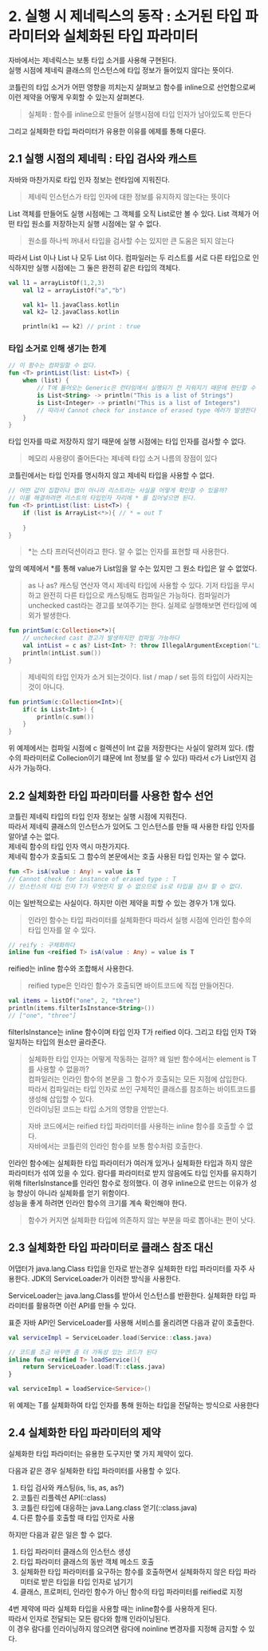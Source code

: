 # 2. 실행 시 제네릭스의 동작 : 소거된 타입 파라미터와 실체화된 타입 파라미터

자바에서는 제네릭스는 보통 타입 소거를 사용해 구현된다.   
실행 시점에 제네릭 클래스의 인스턴스에 타입 정보가 들어있지 않다는 뜻이다.   

코틀린의 타입 소거가 어떤 영향을 끼치는지 살펴보고 함수를 inline으로 선언함으로써    
이런 제약을 어떻게 우회할 수 있는지 살펴본다.
   
> 실체화 : 함수를 inline으로 만들어 실행시점에 타입 인자가 남아있도록 만든다 
   
그리고 실체화한 타입 파라미터가 유용한 이유를 에제를 통해 다룬다.

## 2.1 실행 시점의 제네릭 : 타입 검사와 캐스트 
자바와 마찬가지로 타입 인자 정보는 런타임에 지워진다.

> 제네릭 인스턴스가 타입 인자에 대한 정보를 유지하지 않는다는 뜻이다

List<String> 객체를 만들어도 실행 시점에는 그 객체를 오직 List로만 볼 수 있다.
List 객체가 어떤 타입 원소를 저장하는지 실행 시점에는 알 수 없다.

> 원소를 하나씩 꺼내서 타입을 검사할 수는 있지만 큰 도움은 되지 않는다
   
따라서 List<String> 이나 List<Int> 나 모두 List 이다.
컴파일러는 두 리스트를 서로 다른 타입으로 인식하지만 
실행 시점에는 그 둘은 완전히 같은 타입의 객체다.

```kotlin
val l1 = arrayListOf(1,2,3)
    val l2 = arrayListOf("a","b")

    val k1= l1.javaClass.kotlin
    val k2= l2.javaClass.kotlin

    println(k1 == k2) // print : true
```

### 타입 소거로 인해 생기는 한계  

```kotlin
// 이 함수는 컴파일할 수 없다.
fun <T> printList(list: List<T>) {
    when (list) {
        // T에 들어오는 Generic은 런타임에서 실행되기 전 지워지기 때문에 판단할 수 없다
        is List<String> -> println("This is a list of Strings")
        is List<Integer> -> println("This is a list of Integers")
        // 따라서 Cannot check for instance of erased type 에러가 발생한다
    }
}
```

타입 인자를 따로 저장하지 않기 때문에 실행 시점에는 타입 인자를 검사할 수 없다.   

> 메모리 사용량이 줄어든다는 제네렉 타입 소거 나름의 장점이 있다

코틀린에서는 타입 인자를 명시하지 않고 제네릭 타입을 사용할 수 없다.

```kotlin
// 어떤 값이 집합이나 맵이 아니라 리스트라는 사실을 어떻게 확인할 수 있을까?
// 이를 해결하려면 리스트의 타입인자 자리에 * 를 집어넣으면 된다.    
fun <T> printList(list: List<T>) {
    if (list is ArrayList<*>){ // * = out T
        
    }
}
```  

> *는 스타 프러덕션이라고 한다. 알 수 없는 인자를 표현할 때 사용한다.

앞의 예제에서 *를 통해 value가 List임을 알 수는 있지만 그 원소 타입은 알 수 없었다.

> as 나 as? 캐스팅 연산자 역시 제네릭 타입에 사용할 수 있다. 
> 기저 타입을 무시하고 완전히 다른 타입으로 캐스팅해도 컴파일은 가능하다.
> 컴파일러가 unchecked cast라는 경고를 보여주기는 한다.
> 실제로 실행해보면 런타임에 예외가 발생한다.

```kotlin
fun printSum(c:Collection<*>){
    // unchecked cast 경고가 발생하지만 컴파일 가능하다
    val intList = c as? List<Int> ?: throw IllegalArgumentException("List<Int> is expected")
    println(intList.sum())
}
```

> 제네릭의 타입 인자가 소거 되는것이다. list / map / set 등의 타입이 사라지는 것이 아니다.

```kotlin
fun printSum(c:Collection<Int>){
    if(c is List<Int>) {
        println(c.sum())
    }
}
```

위 예제에서는 컴파일 시점에 c 컬렉션이 Int 값을 저장한다는 사실이 알려져 있다.
(함수의 파라미터로 Collecion<Int>이기 떄문에 Int 정보를 알 수 있다)
따라서 c가 List<Int>인지 검사가 가능하다.

## 2.2 실체화한 타입 파라미터를 사용한 함수 선언

코틀린 제네릭 타입의 타입 인자 정보는 실행 시점에 지워진다.    
따라서 제네릭 클래스의 인스턴스가 있어도 그 인스턴스를 만들 때 사용한 타입 인자를 알아낼 수는 없다.   
제네릭 함수의 타입 인자 역시 마찬가지다.   
제네릭 함수가 호출되도 그 함수의 본문에서는 호출 사용된 타입 인자는 알 수 없다.

```kotlin
fun <T> isA(value : Any) = value is T
// Cannot check for instance of erased type : T
// 인스턴스의 타입 인자 T가 무엇인지 알 수 없으므로 is로 타입을 검사 할 수 없다.
```

이는 일반적으로는 사실이다. 하지만 이런 제약을 피할 수 있는 경우가 1개 있다.

> 인라인 함수는 타입 파라미터를 실체화한다 따라서 실행 시점에 인라인 함수의 타입 인자를 알 수 있다.     

```kotlin
// reify : 구체화하다
inline fun <reified T> isA(value : Any) = value is T
```

reified는 inline 함수와 조합해서 사용한다.   
> reified type은 인라인 함수가 호출되면 바이트코드에 직접 만들어진다.   

```kotlin
val items = listOf("one", 2, "three")
println(items.filterIsInstance<String>())
// ["one", "three"] 
```
filterIsInstance는 inline 함수이며 타입 인자 T가 reified 이다. 
그리고 타입 인자 T와 일치하는 타입의 원소만 골라준다.
   
> 실체화한 타입 인자는 어떻게 작동하는 걸까? 왜 일반 함수에서는 element is T를 사용할 수 없을까?   
> 컴파일러는 인라인 함수의 본문을 그 함수가 호출되는 모든 지점에 삽입한다.   
> 따라서 컴파일러는 타입 인자로 쓰인 구체적인 클래스를 참조하는 바이트코드를 생성해 삽입할 수 있다.   
> 인라이닝된 코드는 타입 소거의 영향을 안받는다.   

> 자바 코드에서는 reified 타입 파라미터를 사용하는 inline 함수를 호출할 수 없다.   
> 자바에서는 코틀린의 인라인 함수를 보통 함수처럼 호출한다.   

인라인 함수에는 실체화한 타입 파라미터가 여러개 있거나 실체화한 타입과 하지 않은 파라미터가 섞여 있을 수 있다. 
람다를 파라미터로 받지 않음에도 타입 인자를 유지하기 위해 filterIsInstance를 인라인 함수로 정의했다.
이 경우 inline으로 만드는 이유가 성능 향상이 아니라 실체화를 얻기 위함이다.   
성능을 좋게 하려면 인라인 함수의 크기를 계속 확인해야 한다. 

> 함수가 커지면 실체화한 타입에 의존하지 않는 부분을 따로 뽑아내는 편이 낫다.

## 2.3 실체화한 타입 파라미터로 클래스 참조 대신 

어댑터가 java.lang.Class 타입을 인자로 받는경우 실체화한 타입 파라미터를 자주 사용한다. 
JDK의 ServiceLoader가 이러한 방식을 사용한다.   

ServiceLoader는 java.lang.Class를 받아서 인스턴스를 반환한다.
실체화한 타입 파라미터를 활용하면 이런 API를 만들 수 있다.

표준 자바 API인 ServiceLoader를 사용해 서비스를 올리려면 다음과 같이 호출한다.

```kotlin
val serviceImpl = ServiceLoader.load(Service::class.java)
```
   
```kotlin
// 코드를 조금 바꾸면 좀 더 가독성 있는 코드가 된다
inline fun <reified T> loadService(){
    return ServiceLoader.load(T::class.java)
}

val serviceImpl = loadService<Service>()
```

위 예제는 T를 실체화하여 타입 인자를 통해 원하는 타입을 전달하는 방식으로 사용한다

## 2.4 실체화한 타입 파라미터의 제약
실체화한 타입 파라미터는 유용한 도구지만 몇 가지 제약이 있다.

다음과 같은 경우 실체화한 타입 파라미터를 사용할 수 있다.
1. 타입 검사와 캐스팅(is, !is, as, as?)
2. 코틀린 리플렉션 API(::class)
3. 코틀린 타입에 대응하는 java.Lang.class 얻기(::class.java)
4. 다른 함수를 호출할 때 타입 인자로 사용

하지만 다음과 같은 일은 할 수 없다.
1. 타입 파라미터 클래스의 인스턴스 생성
2. 타입 파라미터 클래스의 동반 객체 메소드 호출
3. 실체화한 타입 파라미터를 요구하는 함수를 호출하면서 
   실체화하지 않은 타입 파라미터로 받은 타입을 타입 인자로 넘기기
4. 클래스, 프로퍼티, 인라인 함수가 아닌 함수의 타입 파라미터를 reified로 지정

4번 제약에 따라 실체화 타입을 사용할 때는 inline함수를 사용하게 된다.   
따라서 인자로 전달되는 모든 람다와 함깨 인라이닝된다.   
이 경우 람다를 인라이닝하지 않으려면 람다에 noinline 변경자를 지정해 금지할 수 있다.